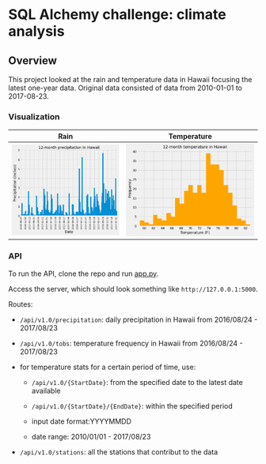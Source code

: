 # SQL Alchemy challenge: climate analysis

## Overview
This project looked at the rain and temperature data in Hawaii focusing the latest one-year data. Original data consisted of data from 2010-01-01 to 2017-08-23.

### Visualization
| Rain | Temperature |
|---------|---------|
| ![12 month precipitation](/images/12monthPrcp.png) | ![12 month temperature](/images/12monthTemp.png)

### API
To run the API, clone the repo and run [app.py](app.py).

Access the server, which should look something like `http://127.0.0.1:5000`.

Routes:
- `/api/v1.0/precipitation`: daily precipitation in Hawaii from 2016/08/24 - 2017/08/23

- `/api/v1.0/tobs`: temperature frequency in Hawaii from 2016/08/24 - 2017/08/23

* for temperature stats for a certain period of time, use:

    * `/api/v1.0/{StartDate}`: from the specified date to the latest date available

    * `/api/v1.0/{StartDate}/{EndDate}`: within the specified period

    * input date format:YYYYMMDD
    * date range: 2010/01/01 - 2017/08/23

- `/api/v1.0/stations`: all the stations that contribut to the data